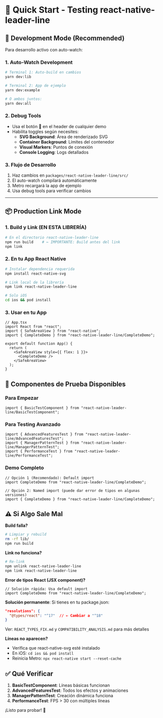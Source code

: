 # 🚀 Quick Start - Testing react-native-leader-line

## 🔄 Development Mode (Recommended)

Para desarrollo activo con auto-watch:

### 1. Auto-Watch Development

```bash
# Terminal 1: Auto-build en cambios
yarn dev:lib

# Terminal 2: App de ejemplo
yarn dev:example

# O ambos juntos:
yarn dev:all
```

### 2. Debug Tools

- Usa el botón 🐛 en el header de cualquier demo
- Habilita toggles según necesites:
  - **SVG Background**: Área de renderizado SVG
  - **Container Background**: Límites del contenedor
  - **Visual Markers**: Puntos de conexión
  - **Console Logging**: Logs detallados

### 3. Flujo de Desarrollo

1. Haz cambios en `packages/react-native-leader-line/src/`
2. El auto-watch compilará automáticamente
3. Metro recargará la app de ejemplo
4. Usa debug tools para verificar cambios

---

## 📦 Production Link Mode

### 1. Build y Link (EN ESTA LIBRERÍA)

```bash
# En el directorio react-native-leader-line
npm run build    # ← IMPORTANTE: Build antes del link
npm link
```

### 2. En tu App React Native

```bash
# Instalar dependencia requerida
npm install react-native-svg

# Link local de la librería
npm link react-native-leader-line

# Solo iOS
cd ios && pod install
```

### 3. Usar en tu App

```tsx
// App.tsx
import React from "react";
import { SafeAreaView } from "react-native";
import { CompleteDemo } from "react-native-leader-line/CompleteDemo";

export default function App() {
  return (
    <SafeAreaView style={{ flex: 1 }}>
      <CompleteDemo />
    </SafeAreaView>
  );
}
```

## 🎯 Componentes de Prueba Disponibles

### Para Empezar

```tsx
import { BasicTestComponent } from "react-native-leader-line/BasicTestComponent";
```

### Para Testing Avanzado

```tsx
import { AdvancedFeaturesTest } from "react-native-leader-line/AdvancedFeaturesTest";
import { ManagerPatternTest } from "react-native-leader-line/ManagerPatternTest";
import { PerformanceTest } from "react-native-leader-line/PerformanceTest";
```

### Demo Completo

```tsx
// Opción 1 (Recomendado): Default import
import CompleteDemo from "react-native-leader-line/CompleteDemo";

// Opción 2: Named import (puede dar error de tipos en algunas versiones)
import { CompleteDemo } from "react-native-leader-line/CompleteDemo";
```

## ⚠️ Si Algo Sale Mal

**Build falla?**

```bash
# Limpiar y rebuild
rm -rf lib/
npm run build
```

**Link no funciona?**

```bash
# Re-link
npm unlink react-native-leader-line
npm link react-native-leader-line
```

**Error de tipos React (JSX component)?**

```tsx
// Solución rápida: Usa default import
import CompleteDemo from "react-native-leader-line/CompleteDemo";
```

**Solución permanente**: Si tienes en tu package.json:

```json
"resolutions": {
  "@types/react": "^17"  // ← Cambiar a "^18"
}
```

Ver: `REACT_TYPES_FIX.md` y `COMPATIBILITY_ANALYSIS.md` para más detalles

**Líneas no aparecen?**

- Verifica que react-native-svg esté instalado
- En iOS: `cd ios && pod install`
- Reinicia Metro: `npx react-native start --reset-cache`

## ✅ Qué Verificar

1. **BasicTestComponent**: Líneas básicas funcionan
2. **AdvancedFeaturesTest**: Todos los efectos y animaciones
3. **ManagerPatternTest**: Creación dinámica funciona
4. **PerformanceTest**: FPS > 30 con múltiples líneas

¡Listo para probar! 🎉
